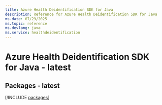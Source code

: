```yaml
---
title: Azure Health Deidentification SDK for Java
description: Reference for Azure Health Deidentification SDK for Java
ms.date: 07/29/2025
ms.topic: reference
ms.devlang: java
ms.service: healthdeidentification
---
```

# Azure Health Deidentification SDK for Java - latest
## Packages - latest
[!INCLUDE [packages](health-deidentification-index.md)]